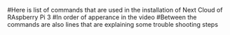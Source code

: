#Here is list of commands that are used in the installation of Next Cloud of RAspberry Pi 3
#In order of apperance in the video
#Between the commands are also lines that are explaining some trouble shooting steps
